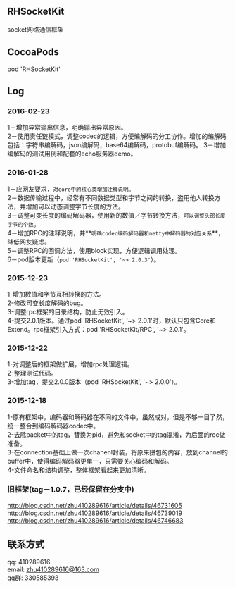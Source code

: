 ## RHSocketKit
socket网络通信框架

## CocoaPods
pod 'RHSocketKit'

## Log
### 2016-02-23
1－增加异常输出信息，明确输出异常原因。<br/>
2－使用责任链模式，调整codec的逻辑，方便编解码的分工协作。增加的编解码包括：字符串编解码，json编解码，base64编解码，protobuf编解码。
3－增加编解码的测试用例和配套的echo服务器demo。

### 2016-01-28
1－应网友要求，`对core中的核心类增加注释说明`。<br/>
2－数据传输过程中，经常有不同数据类型和字节之间的转换，盗用他人转换方法，并增加可以动态调整字节长度的方法。<br/>
3－调整可变长度的编码解码器，使用新的数值／字节转换方法，`可以调整头部长度字节的个数`。<br/>
4－增加RPC的注释说明，并**`明确codec编码解码器和netty中解码器的对应关系`**，降低网友疑虑。<br/>
5－调整RPC的回调方法，使用block实现，方便逻辑调用处理。<br/>
6－pod版本更新（`pod 'RHSocketKit', '~> 2.0.3'`）。

### 2015-12-23
1-增加数值和字节互相转换的方法。<br/>
2-修改可变长度解码的bug。<br/>
3-调整rpc框架的目录结构，防止无效引入。<br/>
4-提交2.0.1版本。通过pod 'RHSocketKit', '~> 2.0.1'时，默认只包含Core和Extend。rpc框架引入方式：pod 'RHSocketKit/RPC', '~> 2.0.1'。

### 2015-12-22
1-对调整后的框架做扩展，增加rpc处理逻辑。<br/>
2-整理测试代码。<br/>
3-增加tag，提交2.0.0版本（pod 'RHSocketKit', '~> 2.0.0'）。<br/>

### 2015-12-18
1-原有框架中，编码器和解码器在不同的文件中，虽然成对，但是不够一目了然，统一整合到编码解码器codec中。<br/>
2-去除packet中的tag，替换为pid，避免和socket中的tag混淆，为后面的roc做准备。<br/>
3-在connection基础上做一次chanenl封装，将原来拼包的内容，放到channel的buffer中，使得编码解码器更单一，只需要关心编码和解码。<br/>
4-文件命名和结构调整，整体框架看起来更加清晰。<br/>

### 旧框架(tag－1.0.7，已经保留在分支中)
http://blog.csdn.net/zhu410289616/article/details/46731605<br/>
http://blog.csdn.net/zhu410289616/article/details/46739019<br/>
http://blog.csdn.net/zhu410289616/article/details/46746683<br/>

## 联系方式
qq:        410289616<br/>
email:     zhu410289616@163.com<br/>
qq群:      330585393<br/>
